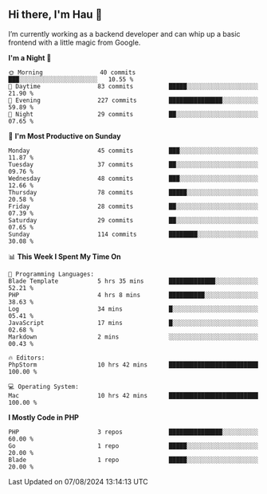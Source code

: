 ## Hi there, I'm Hau 👋
I’m currently working as a backend developer and can whip up a basic frontend with a little magic from Google. 

<!--START_SECTION:waka-->
**I'm a Night 🦉** 

```text
🌞 Morning                40 commits          ███░░░░░░░░░░░░░░░░░░░░░░   10.55 % 
🌆 Daytime                83 commits          █████░░░░░░░░░░░░░░░░░░░░   21.90 % 
🌃 Evening                227 commits         ███████████████░░░░░░░░░░   59.89 % 
🌙 Night                  29 commits          ██░░░░░░░░░░░░░░░░░░░░░░░   07.65 % 
```
📅 **I'm Most Productive on Sunday** 

```text
Monday                   45 commits          ███░░░░░░░░░░░░░░░░░░░░░░   11.87 % 
Tuesday                  37 commits          ██░░░░░░░░░░░░░░░░░░░░░░░   09.76 % 
Wednesday                48 commits          ███░░░░░░░░░░░░░░░░░░░░░░   12.66 % 
Thursday                 78 commits          █████░░░░░░░░░░░░░░░░░░░░   20.58 % 
Friday                   28 commits          ██░░░░░░░░░░░░░░░░░░░░░░░   07.39 % 
Saturday                 29 commits          ██░░░░░░░░░░░░░░░░░░░░░░░   07.65 % 
Sunday                   114 commits         ████████░░░░░░░░░░░░░░░░░   30.08 % 
```


📊 **This Week I Spent My Time On** 

```text
💬 Programming Languages: 
Blade Template           5 hrs 35 mins       █████████████░░░░░░░░░░░░   52.21 % 
PHP                      4 hrs 8 mins        ██████████░░░░░░░░░░░░░░░   38.63 % 
Log                      34 mins             █░░░░░░░░░░░░░░░░░░░░░░░░   05.41 % 
JavaScript               17 mins             █░░░░░░░░░░░░░░░░░░░░░░░░   02.68 % 
Markdown                 2 mins              ░░░░░░░░░░░░░░░░░░░░░░░░░   00.43 % 

🔥 Editors: 
PhpStorm                 10 hrs 42 mins      █████████████████████████   100.00 % 

💻 Operating System: 
Mac                      10 hrs 42 mins      █████████████████████████   100.00 % 
```

**I Mostly Code in PHP** 

```text
PHP                      3 repos             ███████████████░░░░░░░░░░   60.00 % 
Go                       1 repo              █████░░░░░░░░░░░░░░░░░░░░   20.00 % 
Blade                    1 repo              █████░░░░░░░░░░░░░░░░░░░░   20.00 % 
```




 Last Updated on 07/08/2024 13:14:13 UTC
<!--END_SECTION:waka-->
